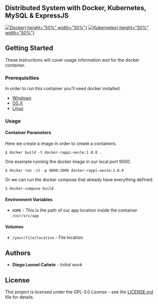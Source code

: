 ## Distributed System with Docker, Kubernetes, MySQL & ExpressJS

[![Docker](https://docs.docker.com/favicons/docs@2x.ico){:height="50%" width="50%"}](https://docs.docker.com/) [![Kubernetes](https://kubernetes.io/images/nav_logo.svg){:height="50%" width="50%"}](https://kubernetes.io/es/docs/home/)


## Getting Started

These instructions will cover usage information and for the docker container.

### Prerequisities


In order to run this container you'll need docker installed.

* [Windows](https://docs.docker.com/windows/started)
* [OS X](https://docs.docker.com/mac/started/)
* [Linux](https://docs.docker.com/linux/started/)

### Usage

#### Container Parameters

Here we create a image in order to create a containers.

```shell
$ docker build -t docker-rappi-oeste:1.0.0 .
```

One example running the docker image in our local port 9000.

```shell
$ docker run -it -p 9000:3000 docker-rappi-oeste:1.0.0
```

Or we can run the docker compose that already have everything defined.

```shell
$ docker-compose build
```

#### Environment Variables

* `HOME` - This is the path of our app location inside the container `/usr/src/app`

#### Volumes

* `/your/file/location` - File location


## Authors

* **Diego Leonel Cañete** - *Initial work*

## License

This project is licensed under the GPL-3.0 License - see the [LICENSE.md](LICENSE.md) file for details.
